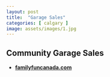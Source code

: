 ```yaml
---
layout: post
title:  "Garage Sales"
categories: [ calgary ]
image: assets/images/1.jpg
---
```


## Community Garage Sales
- **[familyfuncanada.com](https://www.familyfuncanada.com/calgary/garage-sales-on-parade/)**
